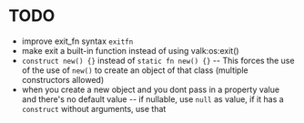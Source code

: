 
# TODO

- improve exit_fn syntax `exitfn`
- make exit a built-in function instead of using valk:os:exit()
- `construct new() {}` instead of `static fn new() {}`
-- This forces the use of the use of `new()` to create an object of that class (multiple constructors allowed)
- when you create a new object and you dont pass in a property value and there's no default value
-- if nullable, use `null` as value, if it has a `construct` without arguments, use that
